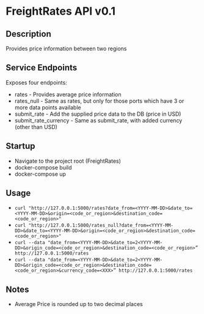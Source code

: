 # FreightRates API v0.1

## Description
Provides price information between two regions

## Service Endpoints
Exposes four endpoints:
- rates - Provides average price information
- rates_null - Same as rates, but only for those ports which have 3 or more data points available
- submit_rate - Add the supplied price data to the DB (price in USD)
- submit_rate_currency - Same as submit_rate, with added currency (other than USD)

## Startup
- Navigate to the project root (FreightRates)
- docker-compose build
- docker-compose up

## Usage
- `curl "http://127.0.0.1:5000/rates?date_from=<YYYY-MM-DD>&date_to=<YYYY-MM-DD>&origin=<code_or_region>&destination_code=<code_or_region>"`
- `curl "http://127.0.0.1:5000/rates_null?date_from=<YYYY-MM-DD>&date_to=<YYYY-MM-DD>&origin=<code_or_region>&destination_code=<code_or_region>"`
- `curl --data "date_from=<YYYY-MM-DD>&date_to=2<YYYY-MM-DD>&origin_code=<code_or_region>&destination_code=<code_or_region>” http://127.0.0.1:5000/rates`
- `curl --data "date_from=<YYYY-MM-DD>&date_to=2<YYYY-MM-DD>&origin_code=<code_or_region>&destination_code=<code_or_region>&currency_code=<XXX>” http://127.0.0.1:5000/rates`

## Notes
- Average Price is rounded up to two decimal places
 
